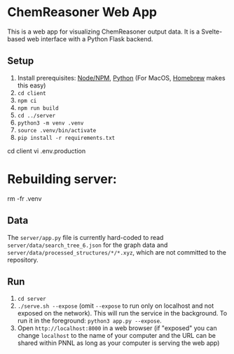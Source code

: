 # ChemReasoner Web App

This is a web app for visualizing ChemReasoner output data. It is a Svelte-based web interface with a Python Flask backend.

## Setup

1. Install prerequisites: [Node/NPM](https://nodejs.org/en), [Python](https://www.python.org/) (For MacOS, [Homebrew](https://brew.sh/) makes this easy)
1. `cd client`
1. `npm ci`
1. `npm run build`
1. `cd ../server`
1. `python3 -m venv .venv`
1. `source .venv/bin/activate`
1. `pip install -r requirements.txt`


cd client
vi .env.production

# Rebuilding server:
rm -fr .venv

## Data

The `server/app.py` file is currently hard-coded to read `server/data/search_tree_6.json` for the graph data and `server/data/processed_structures/*/*.xyz`, which are not committed to the repository.

## Run

1. `cd server`
1. `./serve.sh --expose` (omit `--expose` to run only on localhost and not exposed on the network). This will run the service in the background. To run it in the foreground: `python3 app.py --expose`.
1. Open `http://localhost:8000` in a web browser (if "exposed" you can change `localhost` to the name of your computer and the URL can be shared within PNNL as long as your computer is serving the web app)
